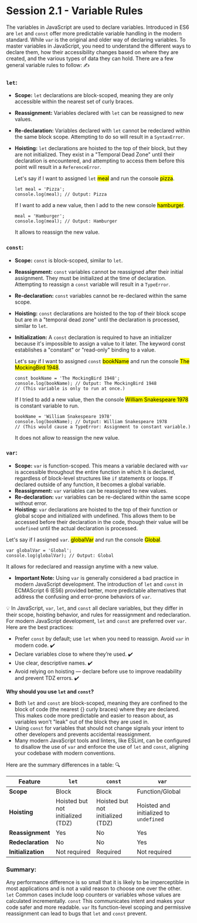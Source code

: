 # Session 2.1 - Variable Rules

The variables in JavaScript are used to declare variables. Introduced in ES6 are `let` and `const` offer more predictable variable handling in the modern standard. While `var` is the original and older way of declaring variables. To master variables in JavaScript, you need to understand the different ways to declare them, how their accessibility changes based on where they are created, and the various types of data they can hold. There are a few general variable rules to follow: :writing_hand:

### `let`:

- **Scope:** `let` declarations are block-scoped, meaning they are only accessible within the nearest set of curly braces.
- **Reassignment:** Variables declared with `let` can be reassigned to new values.
- **Re-declaration:** Variables declared with `let` cannot be redeclared within the same block scope. Attempting to do so will result in a `SyntaxError`.
- **Hoisting:** `let` declarations are hoisted to the top of their block, but they are not initialized. They exist in a "Temporal Dead Zone" until their declaration is encountered, and attempting to access them before this point will result in a `ReferenceError`.

  Let's say if I want to assigned `let` <mark>meal</mark> and run the console <mark>pizza</mark>.

      let meal = 'Pizza';
      console.log(meal); // Output: Pizza

  If I want to add a new value, then I add to the new console <mark>hamburger</mark>.

      meal = 'Hamburger';
      console.log(meal); // Output: Hamburger

  It allows to reassign the new value.
  
### `const`:

- **Scope:** `const` is block-scoped, similar to `let`.
- **Reassignment:** `const` variables cannot be reassigned after their initial assignment. They must be initialized at the time of declaration. Attempting to reassign a `const` variable will result in a `TypeError`.
- **Re-declaration:** `const` variables cannot be re-declared within the same scope.
- **Hoisting:** `const` declarations are hoisted to the top of their block scope but are in a "temporal dead zone" until the declaration is processed, similar to `let`.
- **Initialization:** A `const` declaration is required to have an initializer because it's impossible to assign a value to it later. The keyword const establishes a "constant" or "read-only" binding to a value.

  Let's say if I want to assigned `const` <mark>bookName</mark> and run the console <mark>The MockingBird 1948</mark>.

      const bookName = 'The MockingBird 1948';
      console.log(bookName); // Output: The MockingBird 1948
      // (This variable is only to run at once.)

  If I tried to add a new value, then the console <mark>William Snakespeare 1978</mark> is constant variable to run.

      bookName = 'William Snakespeare 1978'
      console.log(bookName); // Output: William Snakespeare 1978
      // (This would cause a TypeError: Assignment to constant variable.)

  It does not allow to reassign the new value.

### `var`:

- **Scope:** `var` is function-scoped. This means a variable declared with `var` is accessible throughout the entire function in which it is declared, regardless of block-level structures like `if` statements or loops. If declared outside of any function, it becomes a global variable.
- **Reassignment:** `var` variables can be reassigned to new values.
- **Re-declaration:** `var` variables can be re-declared within the same scope without error.
- **Hoisting:** `var` declarations are hoisted to the top of their function or global scope and initialized with undefined. This allows them to be accessed before their declaration in the code, though their value will be `undefined` until the actual declaration is processed.

Let's say if I assigned `var`. <mark>globalVar</mark> and run the console <mark>Global</mark>.

    var globalVar = 'Global';
    console.log(globalVar); // Output: Global

It allows for redeclared and reassign anytime with a new value.

- **Important Note:** Using `var` is generally considered a bad practice in modern JavaScript development. The introduction of `let` and `const` in ECMAScript 6 (ES6) provided better, more predictable alternatives that address the confusing and error-prone behaviors of `var`.

:bulb: In JavaScript, `var`, `let`, and `const` all declare variables, but they differ in their scope, hoisting behavior, and rules for reassignment and redeclaration. For modern JavaScript development, `let` and `const` are preferred over `var`. Here are the best practices:

- Prefer `const` by default; use `let` when you need to reassign. Avoid `var` in modern code. :heavy_check_mark:
- Declare variables close to where they’re used. :heavy_check_mark:
- Use clear, descriptive names. :heavy_check_mark:
- Avoid relying on hoisting — declare before use to improve readability and prevent TDZ errors. :heavy_check_mark:

**Why should you use `let` and `const`?**

- Both `let` and `const` are block-scoped, meaning they are confined to the block of code (the nearest {} curly braces) where they are declared. This makes code more predictable and easier to reason about, as variables won't "leak" out of the block they are used in.
- Using `const` for variables that should not change signals your intent to other developers and prevents accidental reassignment.
- Many modern JavaScript tools and linters, like ESLint, can be configured to disallow the use of `var` and enforce the use of `let` and `const`, aligning your codebase with modern conventions.

Here are the summary differences in a table: :mag:

Feature            |              `let`                |              `const`              |                `var`                   |
-------------------|-----------------------------------|-----------------------------------|----------------------------------------|
**Scope**          |              Block                |               Block               |            Function/Global             |
**Hoisting**       | Hoisted but not initialized (TDZ) | Hoisted but not initialized (TDZ) | Hoisted and initialized to `undefined` |
**Reassignment**   |               Yes                 |                No                 |                 Yes                    |
**Redeclaration**  |               No                  |                No                 |                 Yes                    |
**Initialization** |           Not required            |              Required             |             Not required               |

### Summary:

Any performance difference is so small that it is likely to be imperceptible in most applications and is not a valid reason to choose one over the other. `let` Common cases include loop counters or variables whose values are calculated incrementally. `const` This communicates intent and makes your code safer and more readable. `var` Its function-level scoping and permissive reassignment can lead to bugs that `let` and `const` prevent.
